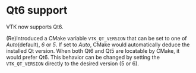 # Qt6 support

VTK now supports Qt6.

(Re)Introduced a CMake variable `VTK_QT_VERSION` that can be set to one of *Auto*(default), *6* or
*5*. If set to *Auto*, CMake would automatically deduce the installed Qt version. When both Qt6 and
Qt5 are locatable by CMake, it would prefer Qt6. This behavior can be changed by setting the
`VTK_QT_VERSION` directly to the desired version (5 or 6).
